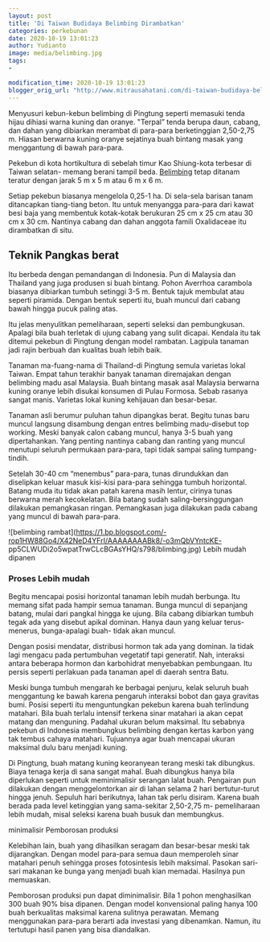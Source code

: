 ```yaml
---
layout: post
title: 'Di Taiwan Budidaya Belimbing Dirambatkan'
categories: perkebunan
date: 2020-10-19 13:01:23
author: Yudianto
image: media/belimbing.jpg
tags:
- 

modification_time: 2020-10-19 13:01:23
blogger_orig_url: "http://www.mitrausahatani.com/di-taiwan-budidaya-belimbing.html"
---
```


Menyusuri kebun-kebun belimbing di Pingtung seperti memasuki tenda hijau
dihiasi warna kuning dan oranye. "Terpal” tenda berupa daun, cabang, dan dahan
yang dibiarkan merambat di para-para berketinggian 2,50-2,75 m. Hiasan
berwarna kuning oranye sejatinya buah bintang masak yang menggantung di bawah
para-para.

Pekebun di kota hortikultura di sebelah timur Kao Shiung-kota terbesar di
Taiwan selatan- memang berani tampil beda.
[Belimbing](https://www.mitrausahatani.com/topik/belimbing "Belimbing") tetap ditanam
teratur dengan jarak 5 m x 5 m atau 6 m x 6 m.

Setiap pekebun biasanya mengelola 0,25-1 ha. Di sela-sela barisan tanam
ditancapkan tiang-tiang beton. Itu untuk menyangga para-para dari kawat besi
baja yang membentuk kotak-kotak berukuran 25 cm x 25 cm atau 30 cm x 30 cm.
Nantinya cabang dan dahan anggota famili Oxalidaceae itu dirambatkan di situ.

## Teknik Pangkas berat

Itu berbeda dengan pemandangan di Indonesia. Pun di Malaysia dan Thailand yang
juga produsen si buah bintang. Pohon Averrhoa carambola biasanya dibiarkan
tumbuh setinggi 3-5 m. Bentuk tajuk membulat atau seperti piramida. Dengan
bentuk seperti itu, buah muncul dari cabang bawah hingga pucuk paling atas.

Itu jelas menyulitkan pemeliharaan, seperti seleksi dan pembungkusan. Apalagi
bila buah terletak di ujung cabang yang sulit dicapai. Kendala itu tak ditemui
pekebun di Pingtung dengan model rambatan. Lagipula tanaman jadi rajin berbuah
dan kualitas buah lebih baik.

Tanaman ma-fuang-nama di Thailand-di Pingtung semula varietas lokal Taiwan.
Empat tahun terakhir banyak tanaman diremajakan dengan belimbing madu asal
Malaysia. Buah bintang masak asal Malaysia berwarna kuning oranye lebih
disukai konsumen di Pulau Formosa. Sebab rasanya sangat manis. Varietas lokal
kuning kehijauan dan besar-besar.

Tanaman asli berumur puluhan tahun dipangkas berat. Begitu tunas baru muncul
langsung disambung dengan entres belimbing madu-disebut top working. Meski
banyak calon cabang muncul, hanya 3-5 buah yang dipertahankan. Yang penting
nantinya cabang dan ranting yang muncul menutupi seluruh permukaan para-para,
tapi tidak sampai saling tumpang-tindih.

Setelah 30-40 cm “menembus” para-para, tunas dirundukkan dan diselipkan keluar
masuk kisi-kisi para-para sehingga tumbuh horizontal. Batang muda itu tidak
akan patah karena masih lentur, cirinya tunas berwarna merah kecokelatan. Bila
batang sudah saling-bersinggungan dilakukan pemangkasan ringan. Pemangkasan
juga dilakukan pada cabang yang muncul di bawah para-para.

![belimbing
rambat](https://1.bp.blogspot.com/-rop1HW88Go4/X42NeD4YFrI/AAAAAAAABk8/-o3mQbVYntcKE-
pp5CLWUDi2o5wpatTrwCLcBGAsYHQ/s798/blimbing.jpg) Lebih mudah dipanen

### Proses Lebih mudah

Begitu mencapai posisi horizontal tanaman lebih mudah berbunga. Itu memang
sifat pada hampir semua tanaman. Bunga muncul di sepanjang batang, mulai dari
pangkal hingga ke ujung. Bila cabang dibiarkan tumbuh tegak ada yang disebut
apikal dominan. Hanya daun yang keluar terus-menerus, bunga-apalagi buah-
tidak akan muncul.

Dengan posisi mendatar, distribusi hormon tak ada yang dominan. Ia tidak lagi
mengacu pada pertumbuhan vegetatif tapi generatif. Nah, interaksi antara
beberapa hormon dan karbohidrat menyebabkan pembungaan. Itu persis seperti
perlakuan pada tanaman apel di daerah sentra Batu.

Meski bunga tumbuh mengarah ke berbagai penjuru, kelak seluruh buah
menggantung ke bawah karena pengaruh interaksi bobot dan gaya gravitas bumi.
Posisi seperti itu menguntungkan pekebun karena buah terlindung matahari. Bila
buah terlalu intensif terkena sinar matahari ia akan cepat matang dan
menguning. Padahal ukuran belum maksimal. Itu sebabnya pekebun di Indonesia
membungkus belimbing dengan kertas karbon yang tak tembus cahaya matahari.
Tujuannya agar buah mencapai ukuran maksimal dulu baru menjadi kuning.

Di Pingtung, buah matang kuning keoranyean terang meski tak dibungkus. Biaya
tenaga kerja di sana sangat mahal. Buah dibungkus hanya bila diperlukan
seperti untuk meminimalisir serangan lalat buah. Pengairan pun dilakukan
dengan menggelontorkan air di lahan selama 2 hari bertutur-turut hingga jenuh.
Sepuluh hari berikutnya, lahan tak perlu disiram. Karena buah berada pada
level ketinggian yang sama-sekitar 2,50-2,75 m- pemeliharaan lebih mudah,
misal seleksi karena buah busuk dan membungkus.

minimalisir Pemborosan produksi

Kelebihan lain, buah yang dihasilkan seragam dan besar-besar meski tak
dijarangkan. Dengan model para-para semua daun memperoleh sinar matahari penuh
sehingga proses fotosintesis lebih maksimal. Pasokan sari-sari makanan ke
bunga yang menjadi buah kian memadai. Hasilnya pun memuaskan.

Pemborosan produksi pun dapat diminimalisir. Bila 1 pohon menghasilkan 300
buah 90% bisa dipanen. Dengan model konvensional paling hanya 100 buah
berkualitas maksimal karena sulitnya perawatan. Memang menggunakan para-para
berarti ada investasi yang dibenamkan. Namun, itu tertutupi hasil panen yang
bisa diandalkan.


